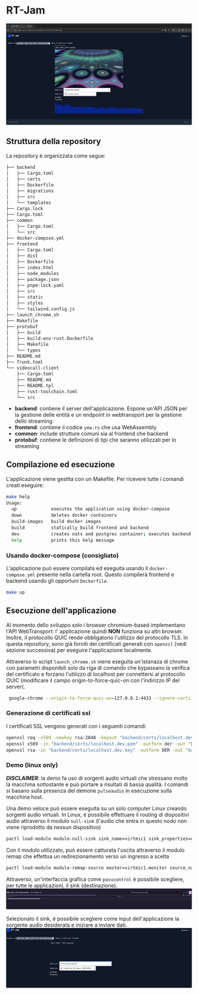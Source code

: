 # RT-Jam

![vmic](./docs/report/figures/session2_page.png)

## Struttura della repository
La repository è organizzata come segue:
```
├── backend
│   ├── Cargo.toml
│   ├── certs
│   ├── Dockerfile
│   ├── migrations
│   ├── src
│   └── templates
├── Cargo.lock
├── Cargo.toml
├── common
│   ├── Cargo.toml
│   └── src
├── docker-compose.yml
├── frontend
│   ├── Cargo.toml
│   ├── dist
│   ├── Dockerfile
│   ├── index.html
│   ├── node_modules
│   ├── package.json
│   ├── pnpm-lock.yaml
│   ├── src
│   ├── static
│   ├── styles
│   └── tailwind.config.js
├── launch_chrome.sh
├── Makefile
├── protobuf
│   ├── build
│   ├── build-env-rust.Dockerfile
│   ├── Makefile
│   └── types
├── README.md
├── Trunk.toml
└── videocall-client
    ├── Cargo.toml
    ├── README.md
    ├── README.tpl
    ├── rust-toolchain.toml
    └── src

```
* **backend**: contiene il server dell'applicazione. Espone un'API JSON per la gestione delle entità e un endpoint in webtransport per la gestione dello streaming
* **frontend**: contiene il codice `yew.rs` che usa WebAssembly
* **common**: include strutture comuni sia al frontend che backend
* **protobuf**: contiene le definizioni di tipi che saranno utilizzati per lo streaming

## Compilazione ed esecuzione
L'applicazione viene gestita con un Makefile. Per ricevere tutte i comandi creati eseguire:

```bash
make help
Usage:
  up             executes the application using docker-compose
  down           deletes docker containers
  build-images   build docker images
  build          statically build frontend and backend
  dev            creates nats and postgres container; executes backend and frontend locally
  help           prints this help message
```

### Usando docker-compose (consigliato)
L'applicazione può essere compilata ed eseguita usando il `docker-compose.yml` presente nella cartella root. Questo compilerà 
frontend e backend usando gli opportuni `Dockerfile`.

```bash
make up

```

## Esecuzione dell'applicazione
Al momento dello sviluppo solo i browser chromium-based implementano l'API WebTransport: l'
applicazione quindi **NON** funziona su altri browser. Inoltre, il protocollo QUIC rende
obbligatorio l'utilizzo del protocollo TLS. In questa repository, sono già forniti dei 
certificati generati con `openssl` (vedi sezione successiva) per eseguire l'applicazione
localmente.

Attraverso lo script `launch_chrome.sh` viene eseguita un'istanaza di chrome con parametri 
disponibili solo da riga di comando che bypassano la verifica del certificato e forzano 
l'utilizzo di localhost per connettersi al protocollo QUIC (modificare il campo origin-to-force-quic-on 
con l'indirizzo IP del server(. 
```sh 
 google-chrome --origin-to-force-quic-on=127.0.0.1:4433 --ignore-certificate-errors-spki-list="$SPKI" --enable-logging --v=1
```

### Generazione di certificati ssl
I certificati SSL vengono generati con i seguenti comandi:

```sh 
openssl req -x509 -newkey rsa:2048 -keyout "backend/certs/localhost.dev.key" -out "backend/certs/localhost.dev.pem" -days 365 -nodes -subj "/CN=127.0.0.1"
openssl x509 -in "backend/certs/localhost.dev.pem" -outform der -out "backend/certs/localhost.dev.der"
openssl rsa -in "backend/certs/localhost.dev.key" -outform DER -out "backend/certs/localhost.dev.key.der"
```

### Demo (linux only)
***DISCLAIMER***: la demo fa uso di sorgenti audio virtuali che stressano molto la macchina sottostante e può portare a risultati di bassa qualità.
I comandi si basano sulla presenza del demone `pulseaudio` in esecuzione sulla macchina host.

Una demo veloce può essere eseguita su un solo computer Linux creando sorgenti audio virtuali. In Linux, è possibile effettuare il routing di 
dispositivi audio attraverso il modulo `null-sink` (l'audio che entra in questo nodo non viene riprodotto da nessun dispositivo)
```sh
pactl load-module module-null-sink sink_name=virtmic1 sink_properties=device.description=Virtual_Microphone_Sink1
```

Con il modulo utilizzato, può essere catturata l'uscita attraverso il modulo remap che effettua un redirezionamento verso un ingresso a scelta
```sh 
pactl load-module module-remap-source master=virtmic1.monitor source_name=virtmic1 source_properties=device.description=Virtual_Microphone1
```

Attraverso, un'interfaccia grafica come `pavucontrol` è possibile scegliere, per tutte le applicazioni, il sink (destinazione). 
![sink](./docs/report/figures/selecting_sink.png)

Selezionato il sink, è possibile scegliere come input dell'applicazione la sorgente audio desiderata e iniziare a inviare dati.
![vmic](./docs/report/figures/selecting_vmic.png)

